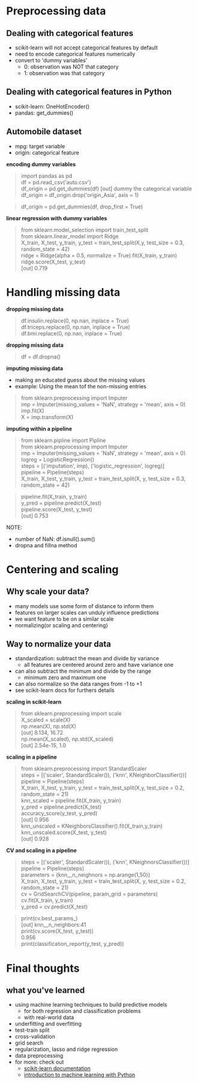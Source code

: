 # Preprocessing data
## Dealing with categorical features
- scikit-learn will not accept categorical features by default
- need to encode categorical features numerically
- convert to 'dummy variables'
  - 0: observation was NOT that category
  - 1: observation was that category
## Dealing with categorical features in Python
- scikit-learn: OneHotEncoder()
- pandas: get_dummies()

## Automobile dataset
- mpg: target variable
- origin: categorical feature

__encoding dummy variables__
> import pandas as pd  
> df = pd.read_csv('auto.csv')  
> df_origin = pd.get_dummies(df)
> [out] dummy the categorical variable  
> df_origin = df_origin.drop('origin_Asia', axis = 1)

> df_origin = pd.get_dummies(df, drop_first = True)

__linear regression with dummy variables__
> from sklearn.model_selection import train_test_split  
> from sklearn.linear_model import Ridge  
> X_train, X_test, y_train, y_test = train_test_split(X,y, test_size = 0.3, random_state = 42)  
> ridge = Ridge(alpha = 0.5, normalize = True).fit(X_train, y_train)  
> ridge.score(X_test, y_test)  
> [out] 0.719

# Handling missing data
__dropping missing data__
> df.insulin.replace(0, np.nan, inplace = True)  
> df.triceps.replace(0, np.nan, inplace = True)  
> df.bmi.replace(0, np.nan, inplace = True)  

__dropping missing data__
> df = df.dropna()

__imputing missing data__
- making an educated guess about the missing values
- example: Using the mean tof the non-missing entries
> from sklearn.preprocessing import Imputer  
> imp = Imputer(missing_values = 'NaN', strategy = 'mean', axis = 0)  
> imp.fit(X)  
> X = imp.transform(X)  

__imputing within a pipeline__
> from sklearn.pipline import Pipline  
> from sklearn.preprocessing import Imputer  
> imp = Imputer(missing_values = 'NaN', strategy = 'mean', axis = 0)  
> logreg = LogisticRegression()  
> steps = [('imputation', imp), ('logistic_regression', logreg)]  
> pipeline = Pipeline(steps)  
> X_train, X_test, y_train, y_test = train_test_split(X, y, test_size = 0.3, random_state = 42)  

> pipeline.fit(X_train, y_train)  
> y_pred = pipeline.predict(X_test)  
> pipeline.score(X_test, y_test)  
> [out] 0.753

NOTE:
- number of NaN: df.isnull().sum()
- dropna and fillna method

# Centering and scaling
## Why scale your data?
- many models use some form of distance to inform them
- features on larger scales can unduly influence predictions
- we want feature to be on a similar scale
- normalizing(or scaling and centering)

## Way to normalize your data
- standardization: subtract the mean and divide by variance
  - all features are centered around zero and have variance one
- can also subtract the minimum and divide by the range
  - minimum zero and maximum one
- can also normalize so the data ranges from -1 to +1
- see scikit-learn docs for furthers details

__scaling in scikit-learn__
> from sklearn.preprocessing import scale  
> X_scaled = scale(X)  
> np.mean(X), np.std(X)  
> [out] 8.134, 16.72  
> np.mean(X_scaled), np.std(X_scaled)  
> [out] 2.54e-15, 1.0

__scaling in a pipeline__
> from sklearn.preprocessing import StandardScaler  
> steps = [('scaler', StandardScaler()), ('knn', KNeighborClassifier())]  
> pipeline = Pipeline(steps)  
> X_train, X_test, y_train, y_test = train_test_split(X,y, test_size = 0.2, random_state = 21)  
> knn_scaled = pipeline.fit(X_train, y_train)  
> y_pred = pipeline.predict(X_test)  
> accuracy_score(y_test, y_pred)  
> [out] 0.956  
> knn_unscaled = KNeighborsClassifier().fit(X_train,y_train)  
> knn_unscaled.score(X_test, y_test)  
> [out] 0.928

__CV and scaling in a pipeline__
> steps = [('scaler', StandardScaler()), ('knn', KNeighnorsClassifier())]  
> pipeline = Pipeline(steps)  
> parameters = {knn__n_neighnors = np.arange(1,50)}  
> X_train, X_test, y_train, y_test = train_test_split(X, y, test_size = 0.2, random_state = 21)  
> cv = GridSearchCV(pipeline, param_grid = parameters)  
> cv.fit(X_train, y_train)  
> y_pred = cv.predict(X_test)

> print(cv.best_params_)  
> [out] knn__n_neighbors:41  
> print(cv.score(X_test, y_test))  
> 0.956  
> print(classification_report(y_test, y_pred))

# Final thoughts
## what you've learned
- using machine learning techniques to build predictive models
  -  for both regression and classification problems
  -  with real-world data
- underfitting and overfitting
- test-train split
- cross-validation
- grid search
- regularization, lasso and ridge regression
- data preprocessing
- for more: check out
  - [scikit-learn documentation](https://scikit-learn.org/stable/documentation.html)
  - [introduction to machine learning with Python](https://github.com/amueller/introduction_to_ml_with_python)
